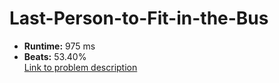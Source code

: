 # Last-Person-to-Fit-in-the-Bus
- **Runtime:** 975 ms
- **Beats:** 53.40%<br>
[Link to problem description](https://leetcode.com/problems/last-person-to-fit-in-the-bus/description/?envType=study-plan-v2&envId=top-sql-50)
